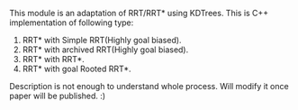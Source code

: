 This module is an adaptation of RRT/RRT* using KDTrees.
This is C++ implementation of following type:

1) RRT\* with Simple RRT(Highly goal biased).<br />
2) RRT\* with archived RRT(Highly goal biased).<br />
3) RRT\* with RRT\*.<br />
4) RRT\* with goal Rooted RRT\*. <br />

Description is not enough to understand whole process. Will modify it once paper will be published. :)
